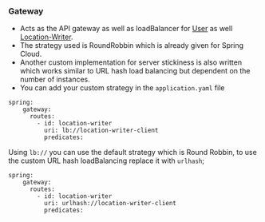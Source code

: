 ### Gateway
* Acts as the API gateway as well as loadBalancer for [User](https://github.com/mhdzaid/User) as well [Location-Writer](https://github.com/mhdzaid/location-writer).
* The strategy used is RoundRobbin which is already given for Spring Cloud.
* Another custom implementation for server stickiness is also written which works similar to URL hash load balancing but dependent on the number of instances.
* You can add your custom strategy in the `application.yaml` file
```
spring:
    gateway:
      routes:
        - id: location-writer
          uri: lb://location-writer-client
          predicates:
```
Using `lb://` you can use the default strategy which is Round Robbin, to use the custom URL hash loadBalancing replace it with `urlhash`;
```
spring:
    gateway:
      routes:
        - id: location-writer
          uri: urlhash://location-writer-client
          predicates:
```